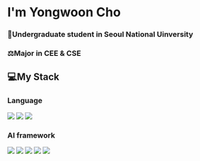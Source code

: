 # I'm Yongwoon Cho
### 🌱Undergraduate student in Seoul National Uinversity
### ⚖️Major in CEE & CSE

## 💻My Stack
### Language
<a href="https://github.com/ChoYongwoon/Study" target="_blank"><img src="https://img.shields.io/badge/-C/C++-green?style=for-the-badge&logo=c%2B%2B&logoColor=white"/></a>
<a href="https://github.com/ChoYongwoon/LeetCode" target="_blank"><img src="https://img.shields.io/badge/-Java-orange?style=for-the-badge&logo=OpenJDK&logoColor=white"/></a>
<a href="https://github.com/ChoYongwoon/ComputerVision" target="_blank"><img src="https://img.shields.io/badge/-Python-blue?style=for-the-badge&logo=python&logoColor=white"/></a>


### AI framework
<img src="https://img.shields.io/badge/-NumPy-brightgreen?style=for-the-badge&logo=numpy&logoColor=white"/></a>
<img src="https://img.shields.io/badge/-Pandas-red?style=for-the-badge&logo=pandas&logoColor=white"/></a>
<img src="https://img.shields.io/badge/-TensorFlow-ff69b4?style=for-the-badge&logo=tensorflow&logoColor=white"/></a>
<img src="https://img.shields.io/badge/-PyTorch-9cf?style=for-the-badge&logo=pytorch&logoColor=white"/></a>
<img src="https://img.shields.io/badge/-Scikit--Learn-blueviolet?style=for-the-badge&logo=scikit-learn&logoColor=white"/></a>

<!--
**ChoYongwoon/ChoYongwoon** is a ✨ _special_ ✨ repository because its `README.md` (this file) appears on your GitHub profile.

Here are some ideas to get you started:

- 🔭 I’m currently working on ...
- 🌱 I’m currently learning ...
- 👯 I’m looking to collaborate on ...
- 🤔 I’m looking for help with ...
- 💬 Ask me about ...
- 📫 How to reach me: ...
- 😄 Pronouns: ...
- ⚡ Fun fact: ...
-->
